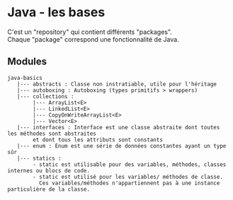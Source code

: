 # Java - les bases 

C'est un "repository" qui contient différents "packages".  
Chaque "package" correspond une fonctionnalité de Java.

## Modules
    java-basics
       |--- abstracts : Classe non instratiable, utile pour l'héritage
       |--- autoboxing : Autoboxing (types primitifs > wrappers) 
       |--- collections : 
            |--- ArrayList<E>
            |--- LinkedList<E>
            |--- CopyOnWriteArrayList<E>
            |--- Vector<E>
       |--- interfaces : Interface est une classe abstraite dont toutes les méthodes sont abstraites
            et dont tous les attributs sont constants
       |--- enum : Enum est une série de données constantes ayant un type sûr
       |--- statics :
            - static est utilisable pour des variables, méthodes, classes internes ou blocs de code.
            - static est utilisé pour les variables/ méthodes de classe. 
              Ces variables/méthodes n'appartiennent pas à une instance particulière de la classe.
